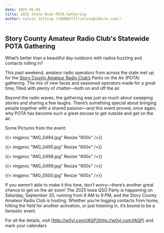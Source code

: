 ```yaml
---
date: 2025-05-03
title: 2025 State Wide POTA Gathering
author: Calvin Jutting ([@KN0CTJ](calvin@ik0iro.com))
---
```


## Story County Amateur Radio Club's Statewide POTA Gathering

What’s better than a beautiful day outdoors with radios buzzing and contacts rolling in? 

This past weekend, amateur radio operators from across the state met up for the [Story County Amateur Radio Club’s](http://www.w0yl.com/) Parks on the Air (POTA) gathering. The mix of new faces and seasoned operators made for a great time, filled with plenty of chatter—both on and off the air.

Beyond the radio waves, the gathering was just as much about swapping stories and sharing a few laughs. There’s something special about bringing people together with a shared passion—and this event proved, once again, why POTA has become such a great excuse to get outside and get on the air.

Some Pictures from the event:

{{< imgproc "IMG_0494.jpg" Resize "600x" />}}

{{< imgproc "IMG_0495.jpg" Resize "600x" />}}

{{< imgproc "IMG_0498.jpg" Resize "600x" />}}

{{< imgproc "IMG_0499.jpg" Resize "600x" />}}

{{< imgproc "IMG_0500.jpg" Resize "600x" />}}


If you weren’t able to make it this time, don’t worry—there’s another great chance to get on the air soon! The 2025 Iowa QSO Party is happening on Saturday, September 20, running from 9 AM to 9 PM, and the Story County Amateur Radio Club is hosting. Whether you’re logging contacts from home, hitting the field for another activation, or just listening in, it’s bound to be a fantastic event.

For all the details, visit [http://w0yl.com/IAQP](http://w0yl.com/IAQP) and mark your calendars